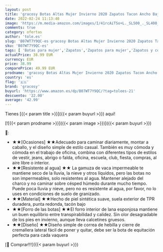```yaml
---
layout: post
title: 'gracosy Botas Altas Mujer Invierno 2020 Zapatos Tacon Ancho Bajo Nieve Piel Forrado Calentitas Botas Antideslizante Peso Ligero Botines Cremallera Casuales'
date: 2022-02-24 11:13:40
image: 'https://m.media-amazon.com/images/I/41rcAiTSo+L._SL500_._SL400_.jpg'
comments: true
category: ofertas
author: 'tole.es'
slug: 'B07WT7Y9QC-es gracosy Botas Altas Mujer Invierno 2020 Zapatos Tacon...'
sku: 'B07WT7Y9QC-es'
tags: [ 'Botas para mujer','Zapatos','Zapatos para mujer','Zapatos y complementos','botines','gracosy','zapatos', ]
actualPrice: 38.99 EUR
currency: EUR
price: 38.99
comparePrice: 49.99 EUR
prodname: 'gracosy Botas Altas Mujer Invierno 2020 Zapatos Tacon Ancho Bajo Nieve Piel Forrado Calentitas Botas Antideslizante Peso Ligero Botines Cremallera Casuales'
country: 'es'
flag: '🇪🇸'
brand: 'gracosy'
buyurl: 'https://www.amazon.es/dp/B07WT7Y9QC/?tag=tolees-21'
descuento: '22.00'
average: '42.99'
---
```


Tienes [{{< param title >}}]({{< param buyurl >}}) aqui!

[![{{< param prodname >}}]({{< param image >}})]({{< param buyurl >}})

🔎:

- ★★[Ocasiones] ★★Adecuado para caminar diariamente, montar a caballo, y el diseño simple de estilo casual. También es muy cómoda y cómoda en el trabajo de oficina, combina con diferentes tipos de estilos de vestir, jeans, abrigo o falda, oficina, escuela, club, fiesta, compras, al aire libre o interior.
- ★★[Resistente al agua] ★★ La gamuza de vaca impermeable te mantiene seco de la lluvia, la nieve y otros líquidos, pero las botas no son impermeables, solo resistentes al agua. Mantener alejado del charco y no caminar sobre césped húmedo durante mucho tiempo. Puede poca lluvia y nieve, pero no es resistente al agua, por favor, no lo uses en condiciones de suelo de granizado.
- ★★[Material] ★★Hecho de piel sintética suave, suela exterior de TPR duradera, punta redonda, tacón bajo
- ★★[Forro de las botas] ★★El forro interior de lana esponjosa mantiene un buen equilibrio entre transpirabilidad y calidez. Sin olor desagradable de los pies en invierno, aunque lleva calcetines gruesos.
- ★★[Diseño] ★★Diseño simple de correa de hebilla y cierre de cremallera lateral fácil de poner y quitar, debe ser la bota de equitación perfecta para cada vaquera

[🛒 Comprar!!!]({{< param buyurl >}})
